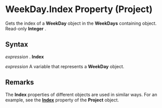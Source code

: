 
# WeekDay.Index Property (Project)

Gets the index of a  **WeekDay** object in the **WeekDays** containing object. Read-only **Integer** .


## Syntax

 _expression_ . **Index**

 _expression_ A variable that represents a **WeekDay** object.


## Remarks

The  **Index** properties of different objects are used in similar ways. For an example, see the **[Index](1213f55b-aca0-76ee-2e8a-2442a2c576e1.md)** property of the **Project** object.

